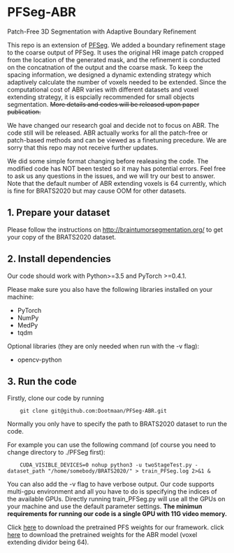 # PFSeg-ABR
Patch-Free 3D Segmentation with Adaptive Boundary Refinement

This repo is an extension of [PFSeg](https://github.com/Dootmaan/PFSeg). We added a boundary refinement stage to the coarse output of PFSeg. It uses the original HR image patch cropped from the location of the generated mask, and the refinement is conducted on the concatnation of the output and the coarse mask. To keep the spacing information, we designed a dynamic extending strategy which adaptively calculate the number of voxels needed to be extended. Since the computational cost of ABR varies with different datasets and voxel extending strategy, it is espcially recommended for small objects segmentation. ~~More details and codes will be released upon paper publication.~~

We have changed our research goal and decide not to focus on ABR. The code still will be released. ABR actually works for all the patch-free or patch-based methods and can be viewed as a finetuning precedure. We are sorry that this repo may not receive further updates.

We did some simple format changing before realeasing the code. The modified code has NOT been tested so it may has potential errors. Feel free to ask us any questions in the issues, and we will try our best to answer. Note that the default number of ABR extending voxels is 64 currently, which is fine for BRATS2020 but may cause OOM for other datasets.

## 1. Prepare your dataset
Please follow the instructions on http://braintumorsegmentation.org/ to get your copy of the BRATS2020 dataset. 

## 2. Install dependencies
Our code should work with Python>=3.5 and PyTorch >=0.4.1. 

Please make sure you also have the following libraries installed on your machine:
- PyTorch
- NumPy
- MedPy
- tqdm

Optional libraries (they are only needed when run with the -v flag):
- opencv-python

## 3. Run the code
Firstly, clone our code by running

```
    git clone git@github.com:Dootmaan/PFSeg-ABR.git
```
Normally you only have to specify the path to BRATS2020 dataset to run the code.

For example you can use the following command (of course you need to change directory to ./PFSeg first):

```
    CUDA_VISIBLE_DEVICES=0 nohup python3 -u twoStageTest.py -dataset_path "/home/somebody/BRATS2020/" > train_PFSeg.log 2>&1 &
```

You can also add the -v flag to have verbose output. Our code supports multi-gpu environment and all you have to do is specifying the indices of the available GPUs. Directly running train_PFSeg.py will use all the GPUs on your machine and use the default parameter settings. **The minimun requirements for running our code is a single GPU with 11G video memory.**

Click [here](https://drive.google.com/file/d/1kG2kYU_56-0UV2E2I59c1qYphoYRdziK/view?usp=sharing) to download the pretrained PFS weights for our framework. click [here]() to download the pretrained weights for the ABR model (voxel extending dividor being 64).
